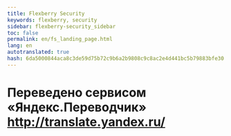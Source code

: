 ```yaml
--- 
title: Flexberry Security 
keywords: flexberry, security 
sidebar: flexberry-security_sidebar 
toc: false 
permalink: en/fs_landing_page.html 
lang: en 
autotranslated: true 
hash: 6da5000844aca8c3de59d75b72c9b6a2b9808c9c8ac2e4d441bc5b79883bfe30 
--- 
```





 # Переведено сервисом «Яндекс.Переводчик» http://translate.yandex.ru/